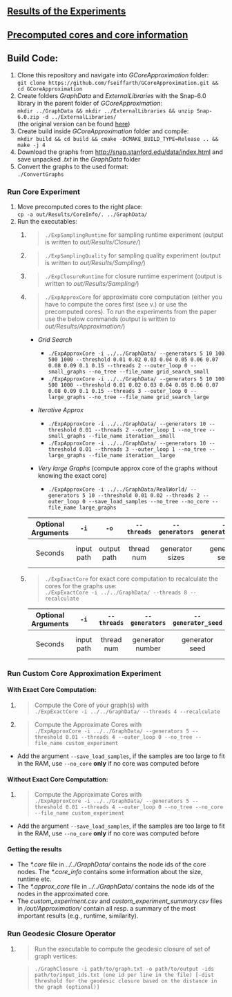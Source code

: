 
## [Results of the Experiments](out/Results/)

## [Precomputed cores and core information](out/Results/CoreInfo/)

## Build Code:

1. Clone this repository and navigate into *GCoreApproximation* folder: <br> ```git clone https://github.com/fseiffarth/GCoreApproximation.git && cd GCoreApproximation```
2. Create folders *GraphData* and *ExternalLibraries* with the Snap-6.0 library in the parent folder of *GCoreApproximation*: <br> ```mkdir ../GraphData && mkdir ../ExternalLibraries && unzip Snap-6.0.zip -d ../ExternalLibraries/``` <br> (the original version can be found [here](http://snap.stanford.edu/releases/Snap-6.0.zip))
3. Create build inside *GCoreApproximation* folder and compile:
   <br> ```mkdir build && cd build && cmake -DCMAKE_BUILD_TYPE=Release .. && make -j 4```
4. Download the graphs from http://snap.stanford.edu/data/index.html and save unpacked *.txt* in the *GraphData* folder
5. Convert the graphs to the used format: <br> ```./ConvertGraphs```
   

### Run Core Experiment

1. Move precomputed cores to the right place: <br> ```cp -a out/Results/CoreInfo/. ../GraphData/```
2. Run the executables:
   1. > ```./ExpSamplingRuntime``` for sampling runtime experiment (output is written to *out/Results/Closure/*)
   2. > ```./ExpSamplingQuality``` for sampling quality experiment (output is written to *out/Results/Sampling/*)
   3. > ```./ExpClosureRuntime``` for closure runtime experiment   (output is written to *out/Results/Sampling/*)
   4. > ```./ExpApproxCore``` for approximate core computation (either you have to compute the cores first (see v.) or use the precomputed cores). To run the experiments from the paper use the below commands (output is written to *out/Results/Approximation/*)    
      - *Grid Search*
        - ```./ExpApproxCore -i ../../GraphData/ --generators 5 10 100 500 1000 --threshold 0.01 0.02 0.03 0.04 0.05 0.06 0.07 0.08 0.09 0.1 0.15 --threads 2 --outer_loop 0 --small_graphs --no_tree --file_name grid_search_small```
        - ```./ExpApproxCore -i ../../GraphData/ --generators 5 10 100 500 1000 --threshold 0.01 0.02 0.03 0.04 0.05 0.06 0.07 0.08 0.09 0.1 0.15 --threads 3 --outer_loop 0 --large_graphs --no_tree --file_name grid_search_large```
      
      - *Iterative Approx*
        - ```./ExpApproxCore -i ../../GraphData/ --generators 10 --threshold 0.01 --threads 2 --outer_loop 1 --no_tree --small_graphs --file_name iteration__small```
        - ```./ExpApproxCore -i ../../GraphData/ --generators 10 --threshold 0.01 --threads 3 --outer_loop 1 --no_tree --large_graphs --file_name iteration__large```
       
      - *Very large Graphs* (compute approx core of the graphs without knowing the exact core)
        - ```./ExpApproxCore -i ../../GraphData/RealWorld/ --generators 5 10 --threshold 0.01 0.02 --threads 2 --outer_loop 0 --save_load_samples --no_tree --no_core --file_name large_graphs```

      | Optional Arguments | ```-i```  | ```-o```  | ```--threads```  | ```--generators``` | ```--generator_seed``` | ```--threshold``` | ```--core_iterations```  | ```--samples``` | ```--sample_seed```  | ```--max_nodes``` | ```--max_edges``` |
      | :---:   | :-: | :-: | :-: | :------------: | :-----------------: | :------------------: | :------------------: | :------------: | :------------: | :------------: | :------------: |
      | Seconds | input path | output path | thread num | generator sizes | generator seed | threshold sizes | iterations of the core | number of samples | sample seed | max graph size | max graph edges |
      
   5. > ```./ExpExactCore``` for exact core computation to recalculate the cores for the graphs use: <br> ```./ExpExactCore -i ../../GraphData/ --threads 8 --recalculate```
       
        | Optional Arguments | ```-i```  | ```--threads```  | ```--generators``` | ```--generator_seed``` | ```--core_iterations``` | ```--max_nodes``` | ```--max_edges``` |
        | :---:   | :-: | :-: | :------------: | :-----------------: | :------------------: | :------------: | :------------: |
        | Seconds | input path | thread num | generator number | generator seed | iterations of the core | max graph size | max graph edges |
       

### Run Custom Core Approximation Experiment

#### With Exact Core Computation:

1. > Compute the Core of your graph(s) with <br> ```./ExpExactCore -i ../../GraphData/ --threads 4 --recalculate```
2. > Compute the Approximate Cores with <br> ```./ExpApproxCore -i ../../GraphData/ --generators 5 --threshold 0.01 --threads 4 --outer_loop 0 --no_tree --file_name custom_experiment```


- Add the argument ```--save_load_samples```, if the samples are too large to fit in the RAM, use ```--no_core``` **only** if no core was computed before

#### Without Exact Core Computattion:
1. > Compute the Approximate Cores with <br> ```./ExpApproxCore -i ../../GraphData/ --generators 5 --threshold 0.01 --threads 4 --outer_loop 0 --no_tree --no_core --file_name custom_experiment```

- Add the argument ```--save_load_samples```, if the samples are too large to fit in the RAM, use ```--no_core``` **only** if no core was computed before

#### Getting the results

- The _*.core_ file in _../../GraphData/_ contains the node ids of the core nodes. The _*.core_info_ contains some information about the size, runtime etc.
- The _*.approx_core_ file in _../../GraphData/_ contains the node ids of the nodes in the approximated core.
- The _custom_experiment.csv_ and *custom_experiment_summary.csv* files in */out/Approximation/* contain all resp. a summary of the most important results (e.g., runtime, similarity).


### Run Geodesic Closure Operator

1. > Run the executable to compute the geodesic closure of set of graph vertices:

   > ```./GraphClosure -i path/to/graph.txt -o path/to/output -ids path/to/input_ids.txt (one id per line in the file) [-dist threshold for the geodesic closure based on the distance in the graph (optional)]```


       

